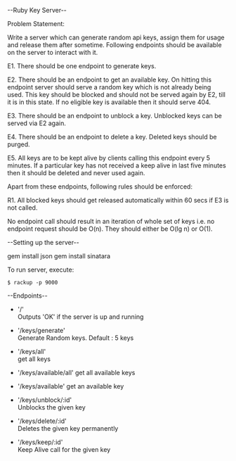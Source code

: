 --Ruby Key Server--

Problem Statement:

Write a server which can generate random api keys, assign them for usage and
release them after sometime. Following endpoints should be available on the
server to interact with it.  

E1. There should be one endpoint to generate keys.

E2. There should be an endpoint to get an available key. On hitting this
endpoint server should serve a random key which is not already being used. This
key should be blocked and should not be served again by E2, till it is in this
state. If no eligible key is available then it should serve 404.

E3. There should be an endpoint to unblock a key. Unblocked keys can be served
via E2 again.

E4. There should be an endpoint to delete a key. Deleted keys should be purged.

E5. All keys are to be kept alive by clients calling this endpoint every 5
minutes. If a particular key has not received a keep alive in last five minutes
then it should be deleted and never used again. 

Apart from these endpoints, following rules should be enforced:

R1. All blocked keys should get released automatically within 60 secs if E3 is
not called.

No endpoint call should result in an iteration of whole set of keys i.e. no
endpoint request should be O(n). They should either be O(lg n) or O(1).

--Setting up the server--

gem install json
gem install sinatara

To run server, execute: 

`$ rackup -p 9000`

--Endpoints--

- '/'  
Outputs 'OK' if the server is up and running

- '/keys/generate'  
Generate Random keys. Default : 5 keys

- '/keys/all'  
get all keys

- '/keys/available/all'
get all available keys

- '/keys/available'
get an available key

- '/keys/unblock/:id'  
Unblocks the given key  

- '/keys/delete/:id'  
Deletes the given key permanently   

- '/keys/keep/:id'  
Keep Alive call for the given key
